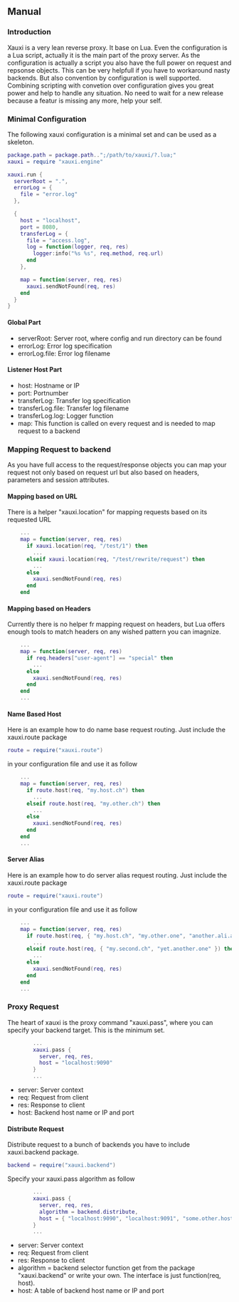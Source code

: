 ## Manual
### Introduction
Xauxi is a very lean reverse proxy. It base on Lua. Even the configuration is a Lua script, actually it is the main part of the proxy server. As the configuration is actually a script you also have the full power on request and repsonse objects. This can be very helpfull if you have to workaround nasty backends.
But also convention by configuration is well supported. Combining scripting with convetion over configuration gives you great power and help to handle any situation. No need to wait for a new release because a featur is missing any more, help your self.

### Minimal Configuration
The following xauxi configuration is a minimal set and can be used as a skeleton.

```lua
package.path = package.path..";/path/to/xauxi/?.lua;"
xauxi = require "xauxi.engine"

xauxi.run {
  serverRoot = ".",
  errorLog = {
    file = "error.log"
  },

  {
    host = "localhost",
    port = 8080,
    transferLog = { 
      file = "access.log", 
      log = function(logger, req, res)
        logger:info("%s %s", req.method, req.url)
      end 
    },

    map = function(server, req, res)
      xauxi.sendNotFound(req, res)
    end
  }
}
```
#### Global Part
* serverRoot: Server root, where config and run directory can be found
* errorLog: Error log specification
* errorLog.file: Error log filename

#### Listener Host Part
* host: Hostname or IP
* port: Portnumber
* transferLog: Transfer log specification
* transferLog.file: Transfer log filename
* transferLog.log: Logger function
* map: This function is called on every request and is needed to map request to a backend

### Mapping Request to backend
As you have full access to the request/response objects you can map your request not only based on request url but also based on headers, parameters and session attributes.

#### Mapping based on URL
There is a helper "xauxi.location" for mapping requests based on its requested URL 
```lua
    ...
    map = function(server, req, res)
      if xauxi.location(req, "/test/1") then
        ...
      elseif xauxi.location(req, "/test/rewrite/request") then
        ...
      else
        xauxi.sendNotFound(req, res)
      end
    end
```

#### Mapping based on Headers
Currently there is no helper fr mapping request on headers, but Lua offers enough tools to match headers on any wished pattern you can imagnize.
```lua
    ...
    map = function(server, req, res)
      if req.headers["user-agent"] == "special" then
        ...
      else
        xauxi.sendNotFound(req, res)
      end
    end
    ...
```
#### Name Based Host 
Here is an example how to do name base request routing. Just include the xauxi.route package

```lua
route = require("xauxi.route")
```

in your configuration file and use it as follow
```lua
    ...
    map = function(server, req, res)
      if route.host(req, "my.host.ch") then
        ...
      elseif route.host(req, "my.other.ch") then
        ...
      else
        xauxi.sendNotFound(req, res)
      end
    end
    ...
```

#### Server Alias
Here is an example how to do server alias request routing. Just include the xauxi.route package

```lua
route = require("xauxi.route")
```

in your configuration file and use it as follow
```lua
    ...
    map = function(server, req, res)
      if route.host(req, { "my.host.ch", "my.other.one", "another.ali.as" }) then
        ...
      elseif route.host(req, { "my.second.ch", "yet.another.one" }) then
        ...
      else
        xauxi.sendNotFound(req, res)
      end
    end
    ...
```


### Proxy Request
The heart of xauxi is the proxy command "xauxi.pass", where you can specify your backend target. This is the minimum set.
```lua
        ...
        xauxi.pass {
          server, req, res, 
          host = "localhost:9090" 
        }
        ...
```

* server: Server context
* req: Request from client
* res: Response to client
* host: Backend host name or IP and port

#### Distribute Request
Distribute request to a bunch of backends you have to include xauxi.backend package.
```lua
backend = require("xauxi.backend")
```

Specify your xauxi.pass algorithm as follow
```lua
        ...
        xauxi.pass {
          server, req, res, 
          algorithm = backend.distribute,
          host = { "localhost:9090", "localhost:9091", "some.other.host:80" } 
        }
        ...
```

* server: Server context
* req: Request from client
* res: Response to client
* algorithm = backend selector function get from the package "xauxi.backend" or write your own. The interface is just function(req, host).
* host: A table of backend host name or IP and port


